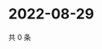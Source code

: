 # 2022-08-29

共 0 条

<!-- BEGIN WEIBO -->
<!-- 最后更新时间 Mon Aug 29 2022 14:36:22 GMT+0800 (China Standard Time) -->

<!-- END WEIBO -->
